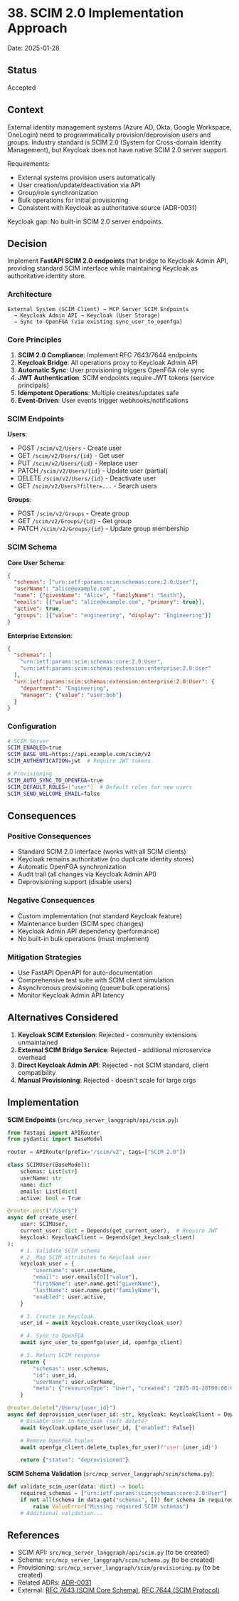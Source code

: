 # 38. SCIM 2.0 Implementation Approach

Date: 2025-01-28

## Status

Accepted

## Context

External identity management systems (Azure AD, Okta, Google Workspace, OneLogin) need to programmatically provision/deprovision users and groups. Industry standard is SCIM 2.0 (System for Cross-domain Identity Management), but Keycloak does not have native SCIM 2.0 server support.

Requirements:
- External systems provision users automatically
- User creation/update/deactivation via API
- Group/role synchronization
- Bulk operations for initial provisioning
- Consistent with Keycloak as authoritative source (ADR-0031)

Keycloak gap: No built-in SCIM 2.0 server endpoints.

## Decision

Implement **FastAPI SCIM 2.0 endpoints** that bridge to Keycloak Admin API, providing standard SCIM interface while maintaining Keycloak as authoritative identity store.

### Architecture

```
External System (SCIM Client) → MCP Server SCIM Endpoints
  → Keycloak Admin API → Keycloak (User Storage)
  → Sync to OpenFGA (via existing sync_user_to_openfga)
```

### Core Principles

1. **SCIM 2.0 Compliance**: Implement RFC 7643/7644 endpoints
2. **Keycloak Bridge**: All operations proxy to Keycloak Admin API
3. **Automatic Sync**: User provisioning triggers OpenFGA role sync
4. **JWT Authentication**: SCIM endpoints require JWT tokens (service principals)
5. **Idempotent Operations**: Multiple creates/updates safe
6. **Event-Driven**: User events trigger webhooks/notifications

### SCIM Endpoints

**Users**:
- POST `/scim/v2/Users` - Create user
- GET `/scim/v2/Users/{id}` - Get user
- PUT `/scim/v2/Users/{id}` - Replace user
- PATCH `/scim/v2/Users/{id}` - Update user (partial)
- DELETE `/scim/v2/Users/{id}` - Deactivate user
- GET `/scim/v2/Users?filter=...` - Search users

**Groups**:
- POST `/scim/v2/Groups` - Create group
- GET `/scim/v2/Groups/{id}` - Get group
- PATCH `/scim/v2/Groups/{id}` - Update group membership

### SCIM Schema

**Core User Schema**:
```json
{
  "schemas": ["urn:ietf:params:scim:schemas:core:2.0:User"],
  "userName": "alice@example.com",
  "name": {"givenName": "Alice", "familyName": "Smith"},
  "emails": [{"value": "alice@example.com", "primary": true}],
  "active": true,
  "groups": [{"value": "engineering", "display": "Engineering"}]
}
```

**Enterprise Extension**:
```json
{
  "schemas": [
    "urn:ietf:params:scim:schemas:core:2.0:User",
    "urn:ietf:params:scim:schemas:extension:enterprise:2.0:User"
  ],
  "urn:ietf:params:scim:schemas:extension:enterprise:2.0:User": {
    "department": "Engineering",
    "manager": {"value": "user:bob"}
  }
}
```

### Configuration

```bash
# SCIM Server
SCIM_ENABLED=true
SCIM_BASE_URL=https://api.example.com/scim/v2
SCIM_AUTHENTICATION=jwt  # Require JWT tokens

# Provisioning
SCIM_AUTO_SYNC_TO_OPENFGA=true
SCIM_DEFAULT_ROLES=["user"]  # Default roles for new users
SCIM_SEND_WELCOME_EMAIL=false
```

## Consequences

### Positive Consequences
- Standard SCIM 2.0 interface (works with all SCIM clients)
- Keycloak remains authoritative (no duplicate identity stores)
- Automatic OpenFGA synchronization
- Audit trail (all changes via Keycloak Admin API)
- Deprovisioning support (disable users)

### Negative Consequences
- Custom implementation (not standard Keycloak feature)
- Maintenance burden (SCIM spec changes)
- Keycloak Admin API dependency (performance)
- No built-in bulk operations (must implement)

### Mitigation Strategies
- Use FastAPI OpenAPI for auto-documentation
- Comprehensive test suite with SCIM client simulation
- Asynchronous provisioning (queue bulk operations)
- Monitor Keycloak Admin API latency

## Alternatives Considered

1. **Keycloak SCIM Extension**: Rejected - community extensions unmaintained
2. **External SCIM Bridge Service**: Rejected - additional microservice overhead
3. **Direct Keycloak Admin API**: Rejected - not SCIM standard, client compatibility
4. **Manual Provisioning**: Rejected - doesn't scale for large orgs

## Implementation

**SCIM Endpoints** (`src/mcp_server_langgraph/api/scim.py`):
```python
from fastapi import APIRouter
from pydantic import BaseModel

router = APIRouter(prefix="/scim/v2", tags=["SCIM 2.0"])

class SCIMUser(BaseModel):
    schemas: List[str]
    userName: str
    name: dict
    emails: List[dict]
    active: bool = True

@router.post("/Users")
async def create_user(
    user: SCIMUser,
    current_user: dict = Depends(get_current_user),  # Require JWT
    keycloak: KeycloakClient = Depends(get_keycloak_client)
):
    # 1. Validate SCIM schema
    # 2. Map SCIM attributes to Keycloak user
    keycloak_user = {
        "username": user.userName,
        "email": user.emails[0]["value"],
        "firstName": user.name.get("givenName"),
        "lastName": user.name.get("familyName"),
        "enabled": user.active,
    }

    # 3. Create in Keycloak
    user_id = await keycloak.create_user(keycloak_user)

    # 4. Sync to OpenFGA
    await sync_user_to_openfga(user_id, openfga_client)

    # 5. Return SCIM response
    return {
        "schemas": user.schemas,
        "id": user_id,
        "userName": user.userName,
        "meta": {"resourceType": "User", "created": "2025-01-28T00:00:00Z"},
    }

@router.delete("/Users/{user_id}")
async def deprovision_user(user_id: str, keycloak: KeycloakClient = Depends(...)):
    # Disable user in Keycloak (soft delete)
    await keycloak.update_user(user_id, {"enabled": False})

    # Remove OpenFGA tuples
    await openfga_client.delete_tuples_for_user(f"user:{user_id}")

    return {"status": "deprovisioned"}
```

**SCIM Schema Validation** (`src/mcp_server_langgraph/scim/schema.py`):
```python
def validate_scim_user(data: dict) -> bool:
    required_schemas = ["urn:ietf:params:scim:schemas:core:2.0:User"]
    if not all(schema in data.get("schemas", []) for schema in required_schemas):
        raise ValueError("Missing required SCIM schemas")
    # Additional validation...
```

## References

- SCIM API: `src/mcp_server_langgraph/api/scim.py` (to be created)
- Schema: `src/mcp_server_langgraph/scim/schema.py` (to be created)
- Provisioning: `src/mcp_server_langgraph/scim/provisioning.py` (to be created)
- Related ADRs: [ADR-0031](adr-0031-keycloak-authoritative-identity.md)
- External: [RFC 7643 (SCIM Core Schema)](https://datatracker.ietf.org/doc/html/rfc7643), [RFC 7644 (SCIM Protocol)](https://datatracker.ietf.org/doc/html/rfc7644)
